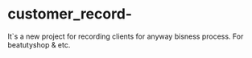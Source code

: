 # customer_record-
It`s a new project for recording clients for anyway bisness process. For beatutyshop &amp; etc.
